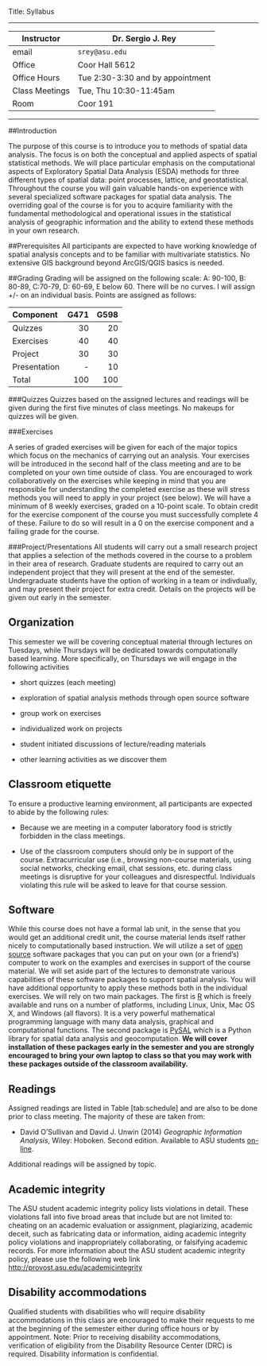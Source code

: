 Title: Syllabus

------------------------------------------------------------------------

| Instructor     | Dr. Sergio J. Rey                             |
|----------------|-----------------------------------------------|
| email          | `srey@asu.edu`                                |
| Office         | Coor Hall 5612                                |
| Office Hours   | Tue 2:30-3:30 and by appointment              |
| Class Meetings | Tue, Thu 10:30-11:45am                        |
| Room           | Coor 191                                      |

------------------------------------------------------------------------

##Introduction

The purpose of this course is to introduce you to methods of spatial
data analysis. The focus is on both the conceptual and applied aspects
of spatial statistical methods. We will place particular emphasis on the
computational aspects of Exploratory Spatial Data Analysis (ESDA)
methods for three different types of spatial data: point processes,
lattice, and geostatistical. Throughout the course you will gain
valuable hands-on experience with several specialized software packages
for spatial data analysis. The overriding goal of the course is for you
to acquire familiarity with the fundamental methodological and
operational issues in the statistical analysis of geographic information
and the ability to extend these methods in your own research.

##Prerequisites
All participants are expected to have working knowledge of spatial
analysis concepts and to be familiar with multivariate statistics. No
extensive GIS background beyond ArcGIS/QGIS basics is needed.

##Grading
Grading will be assigned on the following scale: A: 90-100, B: 80-89,
C:70-79, D: 60-69, E below 60. There will be no curves. I will
assign +/- on an individual basis. Points are assigned as follows:

| Component    |    G471 |    G598 |
|:-------------|--------:|--------:|
| Quizzes      |      30 |      20 |
| Exercises    |      40 |      40 |
| Project      |      30 |      30 |
| Presentation |       - |      10 |
| Total        |     100 |     100 |


###Quizzes
Quizzes based on the assigned lectures and readings will be given during
the first five minutes of class meetings. No makeups for quizzes will be
given.

###Exercises

A series of graded exercises will be given for each of the major topics which
focus on the mechanics of carrying out an analysis. Your exercises will be
introduced in the second half of the class meeting and are to be completed on
your own time outside of class. You are encouraged to work collaboratively on
the exercises while keeping in mind that you are responsible for understanding
the completed exercise as these will stress methods you will need to apply in
your project (see below). We will have a minimum of 8 weekly exercises, graded
on a 10-point scale. To obtain credit for the exercise component of the course
you must successfully complete 4 of these. Failure to do so will result in a 0
on the exercise component and a failing grade for the course.




###Project/Presentations
All students will carry out a small research project
that applies a selection of the methods covered in the course to a
problem in their area of research. Graduate students are required to carry out
an independent project that they will  present at the end of the semester.
Undergraduate students have the option of working in a team or indivdually, and
may present their project for extra credit.  Details on the projects will be given
out early in the semester.


## Organization

This semester we will be covering conceptual material through lectures on Tuesdays, while Thursdays will be dedicated towards computationally based learning. More specifically, on Thursdays we will engage in the following activities 

-   short quizzes (each meeting)

-   exploration of spatial analysis methods through open source software

-   group work on exercises

-   individualized work on projects

-   student initiated discussions of lecture/reading materials

-   other learning activities as we discover them

## Classroom etiquette
To ensure a productive learning environment, all participants are
expected to abide by the following rules:

-   Because we are meeting in a computer laboratory food is strictly
    forbidden in the class meetings.

-   Use of the classroom computers should only be in support of the
    course. Extracurricular use (i.e., browsing non-course materials,
    using social networks, checking email, chat sessions, etc. during
    class meetings is disruptive for your colleagues and disrespectful.
    Individuals violating this rule will be asked to leave for that
    course session.

## Software
While this course does not have a formal lab unit, in the sense that you
would get an additional credit unit, the course material lends itself
rather nicely to computationally based instruction. We will utilize a
set of [open source](http://www.opensource.org) software packages that
you can put on your own (or a friend’s) computer to work on the examples
and exercises in support of the course material. We will set aside part
of the lectures to demonstrate various capabilities of these software
packages to support spatial analysis. You will have additional
opportunity to apply these methods both in the individual exercises. We
will rely on two main packages. The first is
[R](http://www.r-project.org/) which is freely available and runs on a
number of platforms, including Linux, Unix, Mac OS X, and Windows (all
flavors). It is a very powerful mathematical programming language with
many data analysis, graphical and computational functions. The second
package is [PySAL](http://pysal.org/) which is a Python library for
spatial data analysis and geocomputation. **We will cover installation
of these packages early in the semester and you are strongly encouraged
to bring your own laptop to class so that you may work with these
packages outside of the classroom availability.**

## Readings
Assigned readings are listed in Table [tab:schedule] and
are also to be done prior to class meeting. The majority of these are
taken from:

-   David O’Sullivan and David J. Unwin (2014) *Geographic Information
    Analysis*, Wiley: Hoboken. Second edition. Available to ASU students [on-line][ou].

Additional readings will be assigned by topic.

## Academic integrity 

The ASU student academic integrity policy lists violations in detail.
These violations fall into five broad areas that include but are not
limited to: cheating on an academic evaluation or assignment,
plagiarizing, academic deceit, such as fabricating data or information,
aiding academic integrity policy violations and inappropriately
collaborating, or falsifying academic records. For more information
about the ASU student academic integrity policy, please use the
following web link <http://provost.asu.edu/academicintegrity>

## Disability accommodations 

Qualified students with disabilities who will require disability
accommodations in this class are encouraged to make their requests to me
at the beginning of the semester either during office hours or by
appointment. Note: Prior to receiving disability accommodations,
verification of eligibility from the Disability Resource Center (DRC) is
required. Disability information is confidential.


[ou]: http://site.ebrary.com.ezproxy1.lib.asu.edu/lib/asulib/reader.action?docID=10905778&ppg=1
